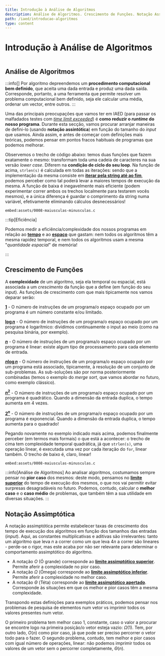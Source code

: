```yaml
---
title: Introdução à Análise de Algoritmos
description: Análise de Algoritmos. Crescimento de Funções. Notação Assimptótica.
path: /iaed/introducao-algoritmos
type: content
---
```


# Introdução à Análise de Algoritmos

```toc

```

## Análise de Algoritmos

:::info[]
Por algoritmo depreendemos um **procedimento computacional bem definido**, que aceita uma dada entrada e produz uma dada saída. Corresponde, portanto, a uma ferramenta que permite resolver um problema computacional bem definido, seja ele calcular uma média, ordenar um vector, entre outros.
:::

Uma das principais preocupações que vamos ter em IAED (para passar os malfadados testes com [_time limit exceeded_](color:yellow)) é **como reduzir o _runtime_ do nosso programa**. Durante esta secção, vamos procurar arranjar maneiras de defini-lo (usando **notação assintótica**) em função do tamanho do _input_ que usamos. Ainda assim, e antes de começar com definições mais teóricas, podemos pensar em pontos fracos habituais de programas que podemos melhorar.

Observemos o trecho de código abaixo: temos duas funções que fazem exatamente o mesmo: transformam toda uma cadeia de caracteres na sua versão _lower case_. Diferem na **condição de ciclo do seu loop**. Na função de acima, `strlen(s)` é calculada em todas as iterações: sendo que a implementação da mesma consiste em [**iterar pela string até ao fim**](color:red), podemos perceber como tal poderá levar a maiores tempos de execução da mesma. A função de baixa é inegavelmente mais eficiente (podem experimentar correr ambos os trechos localmente para testarem vocês mesmos), e a única diferença é guardar o comprimento da string numa variável, efetivamente eliminando cálculos desnecessários!

`embed:assets/0008-maiusculas-minusculas.c`

:::tip[Eficiência]

Podemos medir a eficiência/complexidade dos nossos programas em relação ao [**tempo**](color:green) e ao [**espaço**](color:orange) que gastam: nem todos os algoritmos têm a mesma rapidez temporal, e nem todos os algoritmos usam a mesma "_quantidade espacial_" de memória!

:::

## Crescimento de Funções

A **complexidade** de um algoritmo, seja ela temporal ou espacial, está associada a um _crescimento_ da função que a define (em função do seu input). As funções de crescimento com que mais tipicamente nos vamos deparar serão:

[**$1$**](color:red) - O número de instruções de um programa/o espaço ocupado por um programa é um número constante e/ou limitado.

[**$\log{n}$**](color:red) - O número de instruções de um programa/o espaço ocupado por um programa é logarítmico: dividimos continuamente o input ao meio (como na pesquisa binária, por exemplo).

[**$n$**](color:red) - O número de instruções de um programa/o espaço ocupado por um programa é linear: existe algum tipo de processamento para cada elemento de entrada.

[**$n\log{n}$**](color:red) - O número de instruções de um programa/o espaço ocupado por um programa está associado, tipicamente, à resolução de um conjunto de sub-problemas. As sub-soluções são por norma posteriormente combinadas (temos o exemplo do _merge sort_, que vamos abordar no futuro, como exemplo clássico).

[**$n^2$**](color:red) - O número de instruções de um programa/o espaço ocupado por um programa é quadrático. Quando a dimensão da entrada duplica, o tempo aumenta em 4 vezes.

[**$2^n$**](color:red) - O número de instruções de um programa/o espaço ocupado por um programa é exponencial. Quando a dimensão da entrada duplica, o tempo aumenta para o quadrado!

Pegando novamente no exemplo indicado mais acima, podemos finalmente perceber (em termos mais formais) o que está a acontecer: o trecho de cima tem complexidade temporal quadrática, já que `strlen(s)`, uma operação linear, é executada uma vez por cada iteração do `for`, linear também. O trecho de baixo é, claro, linear!

`embed:assets/0008-maiusculas-minusculas.c`

:::info[Análise de Algoritmos]
Ao analisar algoritmos, costumamos sempre pensar no **pior caso** dos mesmos: deste modo, pensamos no [**limite superior**](color:red) do tempo de execução dos mesmos, o que nos vai permitir evitar surpresas desagradáveis no futuro. Podemos, contudo, calcular o **melhor caso** e o **caso médio** de problemas, que também têm a sua utilidade em diversas situações.
:::

## Notação Assimptótica

A notação assimptótica permite estabelecer taxas de crescimento dos tempo de execução dos algoritmos em função dos tamanhos das entradas (_input_). Aqui, as constantes multiplicativas e aditivas são irrelevantes: tanto um algoritmo que leva $n$ a correr como um que leva $4n$ a correr são lineares - perde-se o rigor, mas este acaba por não ser relevante para determinar o comportamento assimptótico do algoritmo.

- A notação $O$ (Ó grande) corresponde ao [**limite assimptótico superior**](color:purple). Permite aferir a complexidade no pior caso.
- A notação $\Omega$ (Ómega) corresponde ao [**limite assimptótico inferior**](color:orange). Permite aferir a complexidade no melhor caso.
- A notação $\Theta$ (Téta) corresponde ao [**limite assimptótico apertado**](color:green). Corresponde às situações em que os melhor e pior casos têm a mesma complexidade.

Transpondo estas definições para exemplos práticos, podemos pensar nos problemas de pesquisa de elementos num vetor vs imprimir todos os valores presentes num vetor.

O primeiro problema tem melhor caso $1$, constante, caso o valor a procurar se encontre logo na primeira posição/o vetor esteja vazio: $\Omega(1)$. Tem, por outro lado, $O(n)$ como pior caso, já que pode ser preciso percorrer o vetor todo para o fazer. O segundo problema, contudo, tem melhor e pior casos com igual número de operações, linear: não podemos imprimir todos os valores de um vetor sem o percorrer completamente, $\Theta(n)$.
